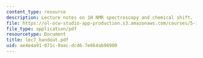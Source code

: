 ```yaml
---
content_type: resource
description: Lecture notes on 1H NMR spectroscopy and chemical shift.
file: https://ol-ocw-studio-app-production.s3.amazonaws.com/courses/5-13-organic-chemistry-ii-fall-2003/ae4e4a91071c0aacdcd67e664ab96900_lec7_handout.pdf
file_type: application/pdf
resourcetype: Document
title: lec7_handout.pdf
uid: ae4e4a91-071c-0aac-dcd6-7e664ab96900
---
```

